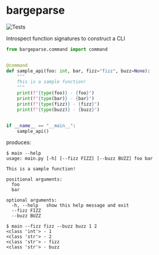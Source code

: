 # bargeparse

![Tests](https://github.com/shangxiao/bargeparse/workflows/Tests/badge.svg)

Introspect function signatures to construct a CLI

```python
from bargeparse.command import command


@command
def sample_api(foo: int, bar, fizz="fizz", buzz=None):
    """
    This is a sample function!
    """
    print(f"{type(foo)} - {foo}")
    print(f"{type(bar)} - {bar}")
    print(f"{type(fizz)} - {fizz}")
    print(f"{type(buzz)} - {buzz}")


if __name__ == "__main__":
    sample_api()
```

produces:

```
$ main --help
usage: main.py [-h] [--fizz FIZZ] [--buzz BUZZ] foo bar

This is a sample function!

positional arguments:
  foo
  bar

optional arguments:
  -h, --help   show this help message and exit
  --fizz FIZZ
  --buzz BUZZ

$ main --fizz fizz --buzz buzz 1 2
<class 'int'> - 1
<class 'str'> - 2
<class 'str'> - fizz
<class 'str'> - buzz
```
